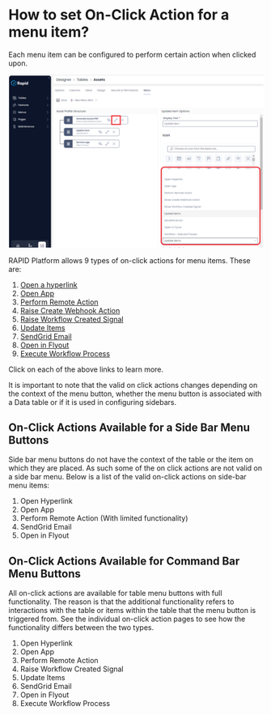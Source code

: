 # How to set On-Click Action for a menu item?

Each menu item can be configured to perform certain action when clicked upon.

![Menu On-Click Action](<Menu OnClick Action.png>)

RAPID Platform allows 9 types of on-click actions for menu items. These are:

1. [Open a hyperlink](<../Menu Actions/open-hyperlink> "How to open a Hyperlink from a Menu button?")
2. [Open App](<../Menu Actions/open-app/open-app.md> "How to Open a RAPID App from a Menu button?")
3. [Perform Remote Action](<../Menu Actions/perform-remote-action> "How to perform a Remote Action from click of a Menu button?")
4. [Raise Create Webhook Action](<../Menu Actions/raise-create-webhook-action> "How to raise a Webhook Create Action from click of a Menu button?")
5. [Raise Workflow Created Signal](<../Menu Actions/raise-workflow-created-signal> "How to raise a Workflow Created Signal from a click of a Menu button?")
6. [Update Items](<../Menu Actions/update-items> "How to update items from a click of a Menu button?")
7. [SendGrid Email](<../Menu Actions/sendgrid-email> "Sending Static Email from SendGrid using Explorer Menu Button")
8. [Open in Flyout](<../Menu Actions/open-in-flyout> "How to open a specific page in Flyout with a click of a Menu button?")
9. [Execute Workflow Process](<../Menu Actions/execute-workflow-process> "How to execute a specific workflow process")

Click on each of the above links to learn more.

It is important to note that the valid on click actions changes depending on the context of the menu button, whether the menu button is associated with a Data table or if it is used in configuring sidebars.

## On-Click Actions Available for a Side Bar Menu Buttons

Side bar menu buttons do not have the context of the table or the item on which they are placed. As such some of the on click actions are not valid on a side bar menu. Below is a list of the valid on-click actions on side-bar menu items:

1. Open Hyperlink
2. Open App
3. Perform Remote Action (With limited functionality)
4. SendGrid Email
5. Open in Flyout

## On-Click Actions Available for Command Bar Menu Buttons

All on-click actions are available for table menu buttons with full functionality. The reason is that the additional functionality refers to interactions with the table or items within the table that the menu button is triggered from. See the individual on-click action pages to see how the functionality differs between the two types.

1. Open Hyperlink
2. Open App
3. Perform Remote Action
4. Raise Workflow Created Signal
5. Update Items
6. SendGrid Email
7. Open in Flyout
8. Execute Workflow Process